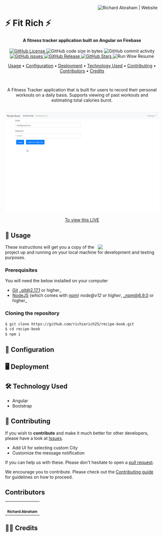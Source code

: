 <!-- markdownlint-disable -->
<a href="https://www.richierich25.com" target="_blank">
    <img alt="Richard Abraham | Website" src="https://user-images.githubusercontent.com/34006942/95367062-e827e000-08f1-11eb-8e6a-b28b6d0e9690.png" title="Richard Abraham | Website" align="right" width="200px" />
</a>

⚡️ Fit Rich ⚡️
======================

<h4 align="center">A fitness tracker application built on Angular on Firebase
</h4>

<div align="center"> 

  <p align="center">
    <a href="https://github.com/richierich25/recipe-book/blob/main/LICENSE">
      <img src="https://img.shields.io/github/license/richierich25/recipe-book?color=blue" alt="GitHub License">
    </a>
    <img src="https://img.shields.io/github/languages/code-size/richierich25/recipe-book" alt="GitHub code size in bytes">
    <img src="https://img.shields.io/github/commit-activity/w/richierich25/recipe-book" alt="GitHub commit activity">
    <a href="https://github.com/richierich25/recipe-book/issues">
      <img src="https://img.shields.io/github/issues/richierich25/recipe-book" alt="GitHub issues">
    </a>
    <a href="https://github.com/richierich25/recipe-book/releases">
      <img src="https://img.shields.io/github/v/release/richierich25/recipe-book.svg?style=flat" alt="GitHub Release">
    </a>
      <a href="https://github.com/richierich25/recipe-book/stargazers">
      <img src="https://img.shields.io/github/stars/richierich25/recipe-book" alt="GitHub Stars">
    </a>
    <img src="https://github.com/richierich25/recipe-book/workflows/Run%20Weather%20Bot/badge.svg" alt="Run Wow Resume">
  </p>

  <p align="center">
    <a href="#usage">Usage</a> •
    <a href="#configuration">Configuration</a> •
    <a href="#deployment">Deployment</a> •
    <a href="#technology-used">Technology Used</a> •
    <a href="#contributing">Contributing</a> •
    <a href="#contributors">Contributors</a> •
    <a href="#credits">Credits</a>
  </p>
  <br>

  <p>
    A Fitness Tracker application that is built for users to record their personal workouts on a daily basis. Supports viewing of past workouts and estimating total calories burnt.
  </p>
  <br>

</div>

<img src="./recipe-book.gif">
<p align="center">
  <a href="">To view this LIVE</a>
</p>


## 📖 Usage

<img align="right" src="https://i.ibb.co/CJfW18H/ship.gif" width="200"/>

These instructions will get you a copy of the project up and running on your local machine for development and testing purposes.

### Prerequisites

You will need the below installed on your computer
- [Git](https://git-scm.com) _git@2.17.1 or higher_
- [NodeJS](https://nodejs.org/en/download/) (which comes with [npm](http://npmjs.com)) _node@v12 or higher_, _npm@6.9.0 or higher_


### Cloning the repository

```sh
$ git clone https://github.com/richierich25/recipe-book.git
$ cd recipe-book
$ npm i 
```

## 💨 Configuration



## 🖥️ Deployment



## 🛠️ Technology Used

- Angular
- Bootstrap

## 🤝 Contributing

If you wish to **contribute** and make it much better for other developers, please have a look at [Issues](https://github.com/richierich25/recipe-book/issues).

- Add UI for selecting custom City
- Customize the message notification

If you can help us with these. Please don't hesitate to open a [pull request](https://github.com/richierich25/recipe-book/pulls).

We encourage you to contribute. Please check out the [Contributing guide](CONTRIBUTING.md) for guidelines on how to proceed.

## Contributors

<!-- ALL-CONTRIBUTORS-LIST:START - Do not remove or modify this section -->
<table>
  <tr>
    <td align="center"><a href="htts://www.richierich25.com">
    <img src="https://user-images.githubusercontent.com/34006942/95364922-0e984c00-08ef-11eb-9e3b-48cfd6f844e7.jpg" width="100px;" alt=""/><br /><sub><b>Richard Abraham</b></sub></a></td>
  </tr>
</table>
<!-- ALL-CONTRIBUTORS-LIST:END -->


## 👏🏻 Credits

